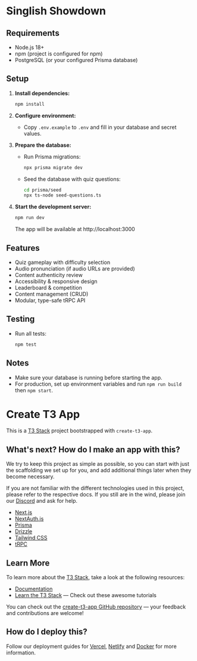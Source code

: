 # Singlish Showdown

## Requirements

- Node.js 18+
- npm (project is configured for npm)
- PostgreSQL (or your configured Prisma database)

## Setup

1. **Install dependencies:**
   ```sh
   npm install
   ```

2. **Configure environment:**
   - Copy `.env.example` to `.env` and fill in your database and secret values.

3. **Prepare the database:**
   - Run Prisma migrations:
     ```sh
     npx prisma migrate dev
     ```
   - Seed the database with quiz questions:
     ```sh
     cd prisma/seed
     npx ts-node seed-questions.ts
     ```

4. **Start the development server:**
   ```sh
   npm run dev
   ```
   The app will be available at http://localhost:3000

## Features

- Quiz gameplay with difficulty selection
- Audio pronunciation (if audio URLs are provided)
- Content authenticity review
- Accessibility & responsive design
- Leaderboard & competition
- Content management (CRUD)
- Modular, type-safe tRPC API

## Testing

- Run all tests:
  ```sh
  npm test
  ```

## Notes

- Make sure your database is running before starting the app.
- For production, set up environment variables and run `npm run build` then `npm start`.
# Create T3 App

This is a [T3 Stack](https://create.t3.gg/) project bootstrapped with `create-t3-app`.

## What's next? How do I make an app with this?

We try to keep this project as simple as possible, so you can start with just the scaffolding we set up for you, and add additional things later when they become necessary.

If you are not familiar with the different technologies used in this project, please refer to the respective docs. If you still are in the wind, please join our [Discord](https://t3.gg/discord) and ask for help.

- [Next.js](https://nextjs.org)
- [NextAuth.js](https://next-auth.js.org)
- [Prisma](https://prisma.io)
- [Drizzle](https://orm.drizzle.team)
- [Tailwind CSS](https://tailwindcss.com)
- [tRPC](https://trpc.io)

## Learn More

To learn more about the [T3 Stack](https://create.t3.gg/), take a look at the following resources:

- [Documentation](https://create.t3.gg/)
- [Learn the T3 Stack](https://create.t3.gg/en/faq#what-learning-resources-are-currently-available) — Check out these awesome tutorials

You can check out the [create-t3-app GitHub repository](https://github.com/t3-oss/create-t3-app) — your feedback and contributions are welcome!

## How do I deploy this?

Follow our deployment guides for [Vercel](https://create.t3.gg/en/deployment/vercel), [Netlify](https://create.t3.gg/en/deployment/netlify) and [Docker](https://create.t3.gg/en/deployment/docker) for more information.
